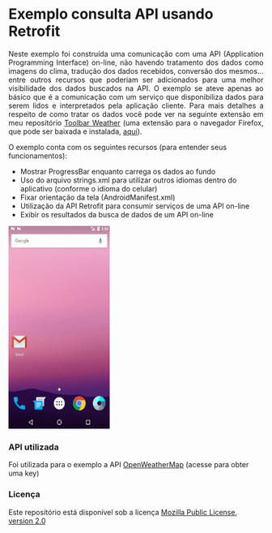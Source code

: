 # Exemplo consulta API usando Retrofit

<p align="justify">Neste exemplo foi construída uma comunicação com uma API (Application Programming Interface) on-line, não havendo tratamento dos dados como imagens do clima, tradução dos dados recebidos, conversão dos mesmos… entre outros recursos que poderiam ser adicionados para uma melhor visibilidade dos dados buscados na API. O exemplo se ateve apenas ao básico que é a comunicação com um serviço que disponibiliza dados para serem lidos e interpretados pela aplicação cliente. Para mais detalhes a respeito de como tratar os dados você pode ver na seguinte extensão em meu repositório <a href=“https://github.com/jhonatasrm/toolbar-weather”>Toolbar Weather</a> (uma extensão para o navegador Firefox, que pode ser baixada e instalada, <a href=“https://addons.mozilla.org/en-US/firefox/addon/toolbar-weather/”>aqui</a>).</p>

O exemplo conta com os seguintes recursos (para entender seus funcionamentos):

* Mostrar ProgressBar enquanto carrega os dados ao fundo
* Uso do arquivo strings.xml para utilizar outros idiomas dentro do aplicativo (conforme o idioma do celular)
* Fixar orientação da tela (AndroidManifest.xml)
* Utilização da API Retrofit para consumir serviços de uma API on-line 
* Exibir os resultados da busca de dados de um API on-line


<img src="screenRecord.gif" alt="screenRecord" width="200" height="400"/>


### API utilizada
Foi utilizada para o exemplo a API [OpenWeatherMap](https://openweathermap.org) (acesse para obter uma key)

### Licença
Este repositório está disponível sob a licença [Mozilla Public License, version 2.0](https://github.com/jhonatasrm/exemplo-consulta-API-usando-Retrofit/blob/master/LICENSE)
